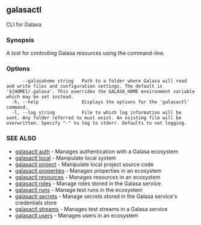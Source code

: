 ## galasactl

CLI for Galasa

### Synopsis

A tool for controlling Galasa resources using the command-line.

### Options

```
      --galasahome string   Path to a folder where Galasa will read and write files and configuration settings. The default is '${HOME}/.galasa'. This overrides the GALASA_HOME environment variable which may be set instead.
  -h, --help                Displays the options for the 'galasactl' command.
  -l, --log string          File to which log information will be sent. Any folder referred to must exist. An existing file will be overwritten. Specify "-" to log to stderr. Defaults to not logging.
```

### SEE ALSO

* [galasactl auth](galasactl_auth.md)	 - Manages authentication with a Galasa ecosystem
* [galasactl local](galasactl_local.md)	 - Manipulate local system
* [galasactl project](galasactl_project.md)	 - Manipulate local project source code
* [galasactl properties](galasactl_properties.md)	 - Manages properties in an ecosystem
* [galasactl resources](galasactl_resources.md)	 - Manages resources in an ecosystem
* [galasactl roles](galasactl_roles.md)	 - Manage roles stored in the Galasa service
* [galasactl runs](galasactl_runs.md)	 - Manage test runs in the ecosystem
* [galasactl secrets](galasactl_secrets.md)	 - Manage secrets stored in the Galasa service's credentials store
* [galasactl streams](galasactl_streams.md)	 - Manages test streams in a Galasa service
* [galasactl users](galasactl_users.md)	 - Manages users in an ecosystem

